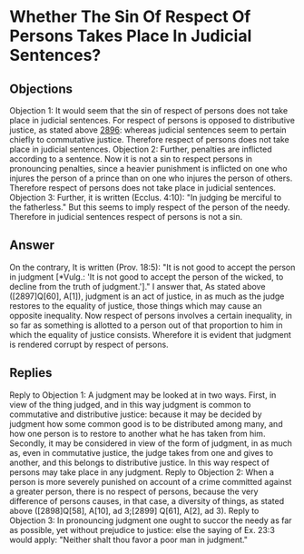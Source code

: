 # Whether The Sin Of Respect Of Persons Takes Place In Judicial Sentences?
## Objections
Objection 1: It would seem that the sin of respect of persons does not take place in judicial sentences. For respect of persons is opposed to distributive justice, as stated above [2896](A[1]): whereas judicial sentences seem to pertain chiefly to commutative justice. Therefore respect of persons does not take place in judicial sentences.
Objection 2: Further, penalties are inflicted according to a sentence. Now it is not a sin to respect persons in pronouncing penalties, since a heavier punishment is inflicted on one who injures the person of a prince than on one who injures the person of others. Therefore respect of persons does not take place in judicial sentences.
Objection 3: Further, it is written (Ecclus. 4:10): "In judging be merciful to the fatherless." But this seems to imply respect of the person of the needy. Therefore in judicial sentences respect of persons is not a sin.
## Answer
On the contrary, It is written (Prov. 18:5): "It is not good to accept the person in judgment [*Vulg.: 'It is not good to accept the person of the wicked, to decline from the truth of judgment.']."
I answer that, As stated above ([2897]Q[60], A[1]), judgment is an act of justice, in as much as the judge restores to the equality of justice, those things which may cause an opposite inequality. Now respect of persons involves a certain inequality, in so far as something is allotted to a person out of that proportion to him in which the equality of justice consists. Wherefore it is evident that judgment is rendered corrupt by respect of persons.
## Replies
Reply to Objection 1: A judgment may be looked at in two ways. First, in view of the thing judged, and in this way judgment is common to commutative and distributive justice: because it may be decided by judgment how some common good is to be distributed among many, and how one person is to restore to another what he has taken from him. Secondly, it may be considered in view of the form of judgment, in as much as, even in commutative justice, the judge takes from one and gives to another, and this belongs to distributive justice. In this way respect of persons may take place in any judgment.
Reply to Objection 2: When a person is more severely punished on account of a crime committed against a greater person, there is no respect of persons, because the very difference of persons causes, in that case, a diversity of things, as stated above ([2898]Q[58], A[10], ad 3;[2899] Q[61], A[2], ad 3).
Reply to Objection 3: In pronouncing judgment one ought to succor the needy as far as possible, yet without prejudice to justice: else the saying of Ex. 23:3 would apply: "Neither shalt thou favor a poor man in judgment."